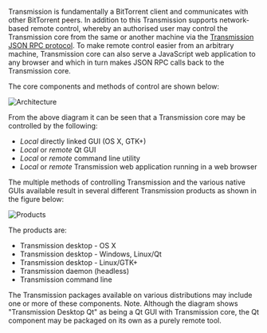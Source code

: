 Transmission is fundamentally a BitTorrent client and communicates with other BitTorrent peers.
In addition to this Transmission supports network-based remote control, whereby an authorised user may control the Transmission core from the same or another machine via the [Transmission JSON RPC protocol](rpc-spec.md).
To make remote control easier from an arbitrary machine, Transmission core can also serve a JavaScript web application to any browser and which in turn makes JSON RPC calls back to the Transmission core.

The core components and methods of control are shown below:

![Architecture](https://transmission.github.io/wiki-images/Transmission_Architecture.gif)

From the above diagram it can be seen that a Transmission core may be controlled by the following:
 * _Local_ directly linked GUI (OS X, GTK+)
 * _Local_ or _remote_ Qt GUI
 * _Local_ or _remote_ command line utility
 * _Local_ or _remote_ Transmission web application running in a web browser

The multiple methods of controlling Transmission and the various native GUIs available result in several different Transmission products as shown in the figure below:

![Products](https://transmission.github.io/wiki-images/Transmission_Products.gif)

The products are:
 * Transmission desktop - OS X
 * Transmission desktop - Windows, Linux/Qt
 * Transmission desktop - Linux/GTK+
 * Transmission daemon (headless)
 * Transmission command line

The Transmission packages available on various distributions may include one or more of these components.
Note. Although the diagram shows "Transmission Desktop Qt" as being a Qt GUI with Transmission core, the Qt component may be packaged on its own as a purely remote tool.
